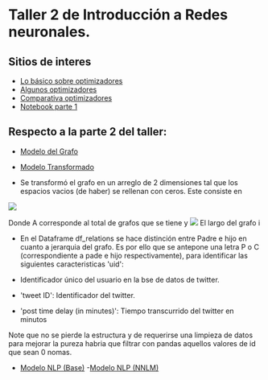 # Taller 2 de Introducción a Redes neuronales.



## Sitios de interes

- [Lo básico sobre optimizadores](https://medium.com/datadriveninvestor/overview-of-different-optimizers-for-neural-networks-e0ed119440c3)
- [Algunos optimizadores](https://medium.com/@sdoshi579/optimizers-for-training-neural-network-59450d71caf6)
- [Comparativa optimizadores](https://heartbeat.fritz.ai/an-empirical-comparison-of-optimizers-for-machine-learning-models-b86f29957050)
- [Notebook parte 1](https://colab.research.google.com/drive/1OiFikxiTOVNsf67OYnEhbfww4IcO79MY?usp=sharing)

## Respecto a la parte 2 del taller:

- [Modelo del Grafo](https://colab.research.google.com/drive/1MMBkT47tnMajMU2YflPXk16_x6mX-Tzk?usp=sharing)
- [Modelo Transformado](https://www.kaggle.com/ericzepeda/taller-2)



- Se transformó el grafo en un arreglo de 2 dimensiones tal que los espacios vacios (de haber) se rellenan con ceros. Este consiste en 

<img src="https://render.githubusercontent.com/render/math?math=(A\cdot \sum_{i=1}^{i=n} B_{i},6)">

Donde A corresponde al total de grafos que se tiene y <img src="https://render.githubusercontent.com/render/math?math=B_{i}"> El largo del grafo i
 
- En el Dataframe df_relations se hace distinción entre Padre e hijo en cuanto a jerarquia del grafo. Es por ello que se antepone una letra P o C (correspondiente a pade e hijo respectivamente), para identificar las siguientes caracteristicas 'uid': 

- Identificador único del usuario en la bse de datos de twitter.
- 'tweet ID': Identificador del twitter.
- 'post time delay (in minutes)': Tiempo transcurrido del twitter en minutos

Note que no se pierde la estructura y de requerirse una limpieza de datos para mejorar la pureza habria que filtrar con pandas aquellos valores de id que sean 0 nomas.

- [Modelo NLP (Base)](https://colab.research.google.com/drive/1xKDPHg7ek-WPPgZfkMXvP3Y_gcH3FKI_?usp=sharing)
-[Modelo NLP (NNLM)](https://colab.research.google.com/drive/1ynhsfazGUgSVk2lbTsGg6qqkPBMy8cxM?usp=sharing)
